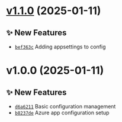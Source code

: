 # [v1.1.0](https://github.com/fredrkl/app-configuration-demo/compare/v1.0.0...v1.1.0) (2025-01-11)

## ✨ New Features
- [`bef363c`](https://github.com/fredrkl/app-configuration-demo/commit/bef363c)  Adding appsettings to config

# v1.0.0 (2025-01-11)

## ✨ New Features
- [`d6a6211`](https://github.com/fredrkl/app-configuration-demo/commit/d6a6211)  Basic configuration management 
- [`b8237de`](https://github.com/fredrkl/app-configuration-demo/commit/b8237de)  Azure app configuration setup
